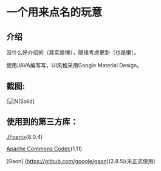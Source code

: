 # 一个用来点名的玩意


## 介绍
没什么好介绍的（其实是懒），随缘考虑更新（也是懒）。


使用JAVA编写写，UI风格采用Google Material Design。


## 截图:



[![N|Solid](https://github.com/Het7230/iamgeLib/raw/master/n1.PNG)]



## 使用到的第三方库：


[JFoenix](https://github.com/jfoenixadmin/JFoenix)(8.0.4)


[Apache Commons Codec](http://commons.apache.org/proper/commons-codec/)(1.11)


[Gson] (https://github.com/google/gson)(2.8.5)(未正式使用)
